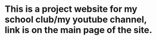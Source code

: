 # This is a project website for my school club/my youtube channel, link is on the main page of the site.
